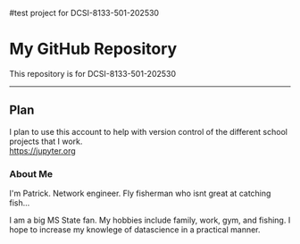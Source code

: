 #test project for DCSI-8133-501-202530

# My GitHub Repository

This repository is for DCSI-8133-501-202530
*****
## Plan
I plan to use this account to help with version control of the different school projects that I work.  
https://jupyter.org

### About Me
I'm Patrick. Network engineer. Fly fisherman who isnt great at catching fish...

I am a big MS State fan. 
My hobbies include family, work, gym, and fishing.
I hope to increase my knowlege of datascience in a practical manner.
